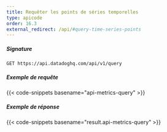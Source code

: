 ```yaml
---
title: Requêter les points de séries temporelles
type: apicode
order: 16.3
external_redirect: /api/#query-time-series-points
---
```


##### Signature
`GET https://api.datadoghq.com/api/v1/query`
##### Exemple de requête
{{< code-snippets basename="api-metrics-query" >}}
##### Exemple de réponse
{{< code-snippets basename="result.api-metrics-query" >}}

